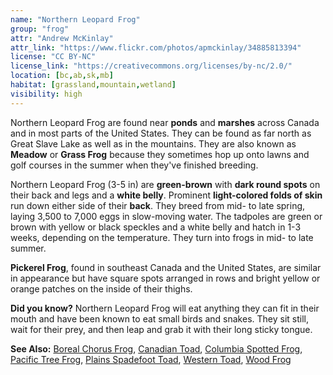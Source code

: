 ```yaml
---
name: "Northern Leopard Frog"
group: "frog"
attr: "Andrew McKinlay"
attr_link: "https://www.flickr.com/photos/apmckinlay/34885813394"
license: "CC BY-NC"
license_link: "https://creativecommons.org/licenses/by-nc/2.0/"
location: [bc,ab,sk,mb]
habitat: [grassland,mountain,wetland]
visibility: high
---
```

Northern Leopard Frog are found near **ponds** and **marshes** across Canada and in most parts of the United States. They can be found as far north as Great Slave Lake as well as in the mountains. They are also known as **Meadow** or **Grass Frog** because they sometimes hop up onto lawns and golf courses in the summer when they've finished breeding.

Northern Leopard Frog (3-5 in) are **green-brown** with **dark round spots** on their back and legs and a **white belly**. Prominent **light-colored folds of skin** run down either side of their **back**. They breed from mid- to late spring, laying 3,500 to 7,000 eggs in slow-moving water. The tadpoles are green or brown with yellow or black speckles and a white belly and hatch in 1-3 weeks, depending on the temperature. They turn into frogs in mid- to late summer.

__Pickerel Frog__, found in southeast Canada and the United States, are similar in appearance but have square spots arranged in rows and bright yellow or orange patches on the inside of their thighs.

**Did you know?** Northern Leopard Frog will eat anything they can fit in their mouth and have been known to eat small birds and snakes. They sit still, wait for their prey, and then leap and grab it with their long sticky tongue.

<!-- generated, do not edit -->
**See Also:**
[Boreal Chorus Frog](/herps/borchor),
[Canadian Toad](/herps/cantoad),
[Columbia Spotted Frog](/herps/colsfrog),
[Pacific Tree Frog](/herps/pactfrog),
[Plains Spadefoot Toad](/herps/plainspade),
[Western Toad](/herps/westtoad),
[Wood Frog](/herps/woodfrog)
